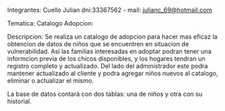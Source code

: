 Integrantes: Cuello Julian dni:33367562 - mail: julianc_69@hotmail.com 
            

Tematica: Catalogo Adopcion:

Descripcion: Se realiza un catalogo de adopcion para hacer mas eficaz la obtencion de datos de niños que se encuentren en situacion de vulnerabilidad. Asi las familias interesadas en adoptar podran tener una informcion previa de los chicos disponibles, y los hogares tendran un registro completo y actualizado.
Del lado del administrador este podra mantener actualizado al cliente y podra agregar niños nuevos
al catalogo, eliminar o actualizar el mismo.

La base de datos contarà con dos tablas: una de niños y otra con su historial.

